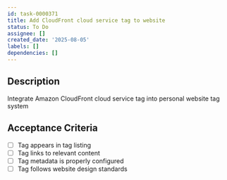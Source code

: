 ```yaml
---
id: task-0000371
title: Add CloudFront cloud service tag to website
status: To Do
assignee: []
created_date: '2025-08-05'
labels: []
dependencies: []
---
```


## Description

Integrate Amazon CloudFront cloud service tag into personal website tag system

## Acceptance Criteria

- [ ] Tag appears in tag listing
- [ ] Tag links to relevant content
- [ ] Tag metadata is properly configured
- [ ] Tag follows website design standards
